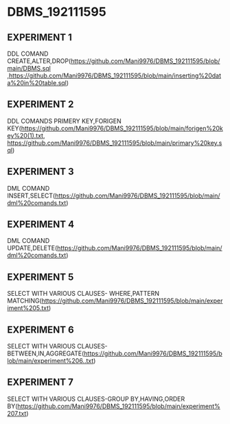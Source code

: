 # DBMS_192111595
## EXPERIMENT 1
   DDL COMAND CREATE,ALTER,DROP(https://github.com/Mani9976/DBMS_192111595/blob/main/DBMS.sql ,https://github.com/Mani9976/DBMS_192111595/blob/main/inserting%20data%20in%20table.sql)
## EXPERIMENT 2
   DDL COMANDS PRIMERY KEY,FORIGEN KEY(https://github.com/Mani9976/DBMS_192111595/blob/main/forigen%20key%20(1).txt, https://github.com/Mani9976/DBMS_192111595/blob/main/primary%20key.sql)
   
## EXPERIMENT 3
   DML COMAND INSERT,SELECT(https://github.com/Mani9976/DBMS_192111595/blob/main/dml%20comands.txt)
## EXPERIMENT 4
   DML COMAND UPDATE,DELETE(https://github.com/Mani9976/DBMS_192111595/blob/main/dml%20comands.txt)
## EXPERIMENT 5
   SELECT WITH VARIOUS CLAUSES- WHERE,PATTERN MATCHING(https://github.com/Mani9976/DBMS_192111595/blob/main/experiment%205.txt)
## EXPERIMENT 6
   SELECT WITH VARIOUS CLAUSES- BETWEEN,IN,AGGREGATE(https://github.com/Mani9976/DBMS_192111595/blob/main/experiment%206..txt)
## EXPERIMENT 7
   SELECT WITH VARIOUS CLAUSES-GROUP BY,HAVING,ORDER BY(https://github.com/Mani9976/DBMS_192111595/blob/main/experiment%207.txt)

